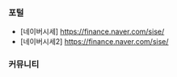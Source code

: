 ### 포털
- [네이버시세] https://finance.naver.com/sise/
- [네이버시세2] https://finance.naver.com/sise/

### 커뮤니티